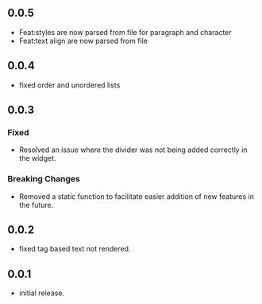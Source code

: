 ## 0.0.5

*  Feat:styles are now parsed from file for paragraph and character
*  Feat:text align are now parsed from file
## 0.0.4

*  fixed order and unordered lists
## 0.0.3
### Fixed
- Resolved an issue where the divider was not being added correctly in the widget.
### Breaking Changes
- Removed a static function to facilitate easier addition of new features in the future.


## 0.0.2

*  fixed tag based text not rendered.
## 0.0.1

*  initial release.
